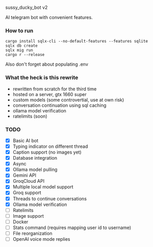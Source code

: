 sussy_ducky_bot v2

AI telegram bot with convenient features.

### How to run
```
cargo install sqlx-cli --no-default-features --features sqlite
sqlx db create
sqlx mig run
cargo r --release
```
Also don't forget about populating .env

### What the heck is this rewrite
- rewritten from scratch for the third time
- hosted on a server, gtx 1660 super
- custom models (some controvertial, use at own risk)
- conversation continuation using sql caching
- ollama model verification
- ratelimits (soon)

### TODO
- [x] Basic AI bot
- [x] Typing indicator on different thread
- [x] Caption support (no images yet)
- [x] Database integration
- [x] Async
- [x] Ollama model pulling
- [x] Gemini API
- [x] GroqCloud API
- [x] Multiple local model support
- [x] Groq support
- [x] Threads to continue conversations
- [x] Ollama model verification
- [ ] Ratelimits
- [ ] Image support
- [ ] Docker
- [ ] Stats command (requires mapping user id to username)
- [ ] File reorganization
- [ ] OpenAI voice mode replies
